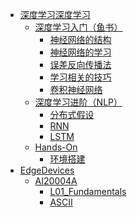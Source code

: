 * [深度学习深度学习](dldl/intro.md)
    * [深度学习入门（鱼书）](dldl/fish.md)
        * [神经网络的结构](dldl/structure.md)
        * [神经网络的学习](dldl/learn.md)
        * [误差反向传播法](dldl/bp.md)
        * [学习相关的技巧](dldl/tac.md)
        * [卷积神经网络](dldl/cnn.md)
    * [深度学习进阶（NLP）](dldl/fish2.md)
        * [分布式假设](dldl/hypo.md)
        * [RNN](dldl/rnn.md)
        * [LSTM](dldl/lstm.md)
    * [Hands-On](dldl/hands-on.md)
        * [环境搭建](dldl/env.md)
* [EdgeDevices](ed/din.md)
    * [AI20004A](ed/mipy.md)
        <!-- * [Syllabus](ed/syllabus.md) -->
        * [L01_Fundamentals](ed/L01.md)
        <!-- * [tools](ed/tools.md) -->
        * [ASCII](ed/ascii.md)
    <!-- * RaspberryPi -->